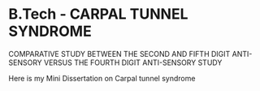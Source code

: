 # B.Tech - CARPAL TUNNEL SYNDROME
COMPARATIVE STUDY BETWEEN THE SECOND AND FIFTH DIGIT ANTI-SENSORY VERSUS THE FOURTH DIGIT ANTI-SENSORY STUDY

Here is my Mini Dissertation on Carpal tunnel syndrome
